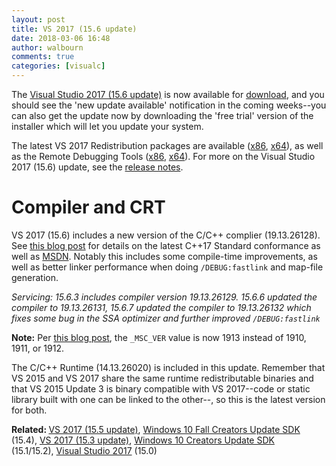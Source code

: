 ```yaml
---
layout: post
title: VS 2017 (15.6 update)
date: 2018-03-06 16:48
author: walbourn
comments: true
categories: [visualc]
---
```

The <a href="https://devblogs.microsoft.com/visualstudio/visual-studio-2017-version-15-6-visual-studio-for-mac-version-7-4-released/">Visual Studio 2017 (15.6 update)</a> is now available for <a href="https://www.visualstudio.com/downloads/">download</a>, and you should see the 'new update available' notification in the coming weeks--you can also get the update now by downloading the 'free trial' version of the installer which will let you update your system.
<!--more-->

The latest VS 2017 Redistribution packages are available (<a href="https://aka.ms/vs/15/release/VC_redist.x86.exe">x86</a>, <a href="https://aka.ms/vs/15/release/VC_redist.x64.exe">x64</a>), as well as the Remote Debugging Tools (<a href="https://aka.ms/vs/15/release/RemoteTools.x86ret.enu.exe">x86</a>, <a href="https://aka.ms/vs/15/release/RemoteTools.amd64ret.enu.exe">x64</a>). For more on the Visual Studio 2017 (15.6) update, see the <a href="https://www.visualstudio.com/en-us/news/releasenotes/vs2017-relnotes">release notes</a>.

<h1>Compiler and CRT</h1>

VS 2017 (15.6) includes a new version of the C/C++ complier (19.13.26128). See <a href="https://devblogs.microsoft.com/cppblog/c17-progress-in-vs-2017-15-5-and-15-6/">this blog post</a> for details on the latest C++17 Standard conformance as well as <a href="https://docs.microsoft.com/en-us/visualstudio/releasenotes/vs2017-relnotes#visual-c-improvements">MSDN</a>. Notably this includes some compile-time improvements, as well as better linker performance when doing <code>/DEBUG:fastlink</code> and map-file generation.

<em>Servicing: 15.6.3 includes compiler version 19.13.26129. 15.6.6 updated the compiler to 19.13.26131, 15.6.7 updated the compiler to 19.13.26132 which fixes some bug in the SSA optimizer and further improved <code>/DEBUG:fastlink</code></em>

<b>Note:</b> Per <a href="https://devblogs.microsoft.com/cppblog/visual-c-compiler-version/">this blog post</a>, the ``_MSC_VER`` value is now 1913 instead of 1910, 1911, or 1912.

The C/C++ Runtime (14.13.26020) is included in this update. Remember that VS 2015 and VS 2017 share the same runtime redistributable binaries and that VS 2015 Update 3 is binary compatible with VS 2017--code or static library built with one can be linked to the other--, so this is the latest version for both.

<b>Related: </b><a href="https://walbourn.github.io/vs-2017-15-5-update/">VS 2017 (15.5 update)</a>, <a href="https://walbourn.github.io/windows-10-fall-creators-update-sdk/">Windows 10 Fall Creators Update SDK</a> (15.4), <a href="https://walbourn.github.io/visual-studio-2017-15-3-update/">VS 2017 (15.3 update)</a>, <a href="https://walbourn.github.io/windows-10-creators-update-sdk/">Windows 10 Creators Update SDK</a> (15.1/15.2), <a href="https://walbourn.github.io/visual-studio-2017/">Visual Studio 2017</a> (15.0)

